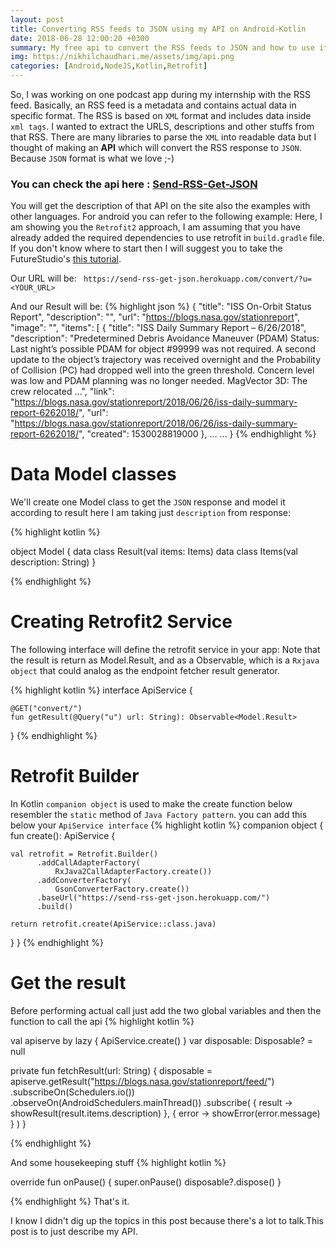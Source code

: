 ```yaml
---
layout: post
title: Converting RSS feeds to JSON using my API on Android-Kotlin
date: 2018-06-28 12:00:20 +0300
summary: My free api to convert the RSS feeds to JSON and how to use it in android kotlin
img: https://nikhilchaudhari.me/assets/img/api.png
categories: [Android,NodeJS,Kotlin,Retrofit]
---
```


So, I was working on one podcast app during my internship with the RSS feed. Basically, an RSS feed is a metadata and contains actual data in specific format. The RSS is based on `XML` format and includes data inside `xml tags`. I wanted to extract the URLS, descriptions and other stuffs from that RSS. 
There are many libraries to parse the `XML` into readable data but I thought of making an **API**  which will convert the RSS response to `JSON`. Because `JSON` format is what we love ;-)

### You can check the api here : [Send-RSS-Get-JSON](https://send-rss-get-json.herokuapp.com/)

You will get the description of that API on the site also the examples with other languages.
For android you can refer to the following example:
Here, I am showing you the `Retrofit2` approach,
I am assuming that you have already added the required dependencies to use retrofit in `build.gradle` file.
If you don't know where to start then I will suggest you to take the FutureStudio's [this tutorial](https://futurestud.io/tutorials/retrofit-getting-started-and-android-client).

Our URL will be: 
` https://send-rss-get-json.herokuapp.com/convert/?u=<YOUR_URL>`

And our Result will be:
{% highlight json %}
{
	  "title": "ISS On-Orbit Status Report",
    "description": "",
    "url": "https://blogs.nasa.gov/stationreport",
    "image": "",
    "items": [
        {
            "title": "ISS Daily Summary Report – 6/26/2018",
            "description": "Predetermined Debris Avoidance Maneuver (PDAM) Status: Last night’s possible PDAM for object #99999 was not required. A second update to the object’s trajectory was received overnight and the Probability of Collision (PC) had dropped well into the green threshold. Concern level was low and PDAM planning was no longer needed. MagVector 3D: The crew relocated …",
            "link": "https://blogs.nasa.gov/stationreport/2018/06/26/iss-daily-summary-report-6262018/",
            "url": "https://blogs.nasa.gov/stationreport/2018/06/26/iss-daily-summary-report-6262018/",
            "created": 1530028819000
        },
        ...
        ...
}
{% endhighlight %}

# Data Model classes
We'll create one Model class to get the `JSON` response and model it according to result
here I am taking just `description` from response:

{% highlight kotlin %}

object Model {
    data class Result(val items: Items)
    data class Items(val description: String)
}

{% endhighlight %}

# Creating Retrofit2 Service
The following interface will define the retrofit service in your app:
Note that the result is return as Model.Result, and as a Observable, which is a `Rxjava object` that could analog as the endpoint fetcher result generator.

{% highlight kotlin %}
interface ApiService {

    @GET("convert/")
    fun getResult(@Query("u") url: String): Observable<Model.Result>

}
{% endhighlight %}


# Retrofit Builder
In Kotlin `companion object` is used to make the create function below resembler the `static` method of `Java Factory pattern`. you can add this below your `ApiService interface`
{% highlight kotlin %}
companion object {
  fun create(): ApiService {

    val retrofit = Retrofit.Builder()
          .addCallAdapterFactory(
              RxJava2CallAdapterFactory.create())
          .addConverterFactory(
              GsonConverterFactory.create())
          .baseUrl("https://send-rss-get-json.herokuapp.com/")
          .build()

    return retrofit.create(ApiService::class.java)
  }
}
{% endhighlight %}


# Get the result

Before performing actual call just add the two global variables  and then the function to call the api
{% highlight kotlin %}

val apiserve by lazy {
    ApiService.create()
}
var disposable: Disposable? = null

private fun fetchResult(url: String) {
  disposable = 
     apiserve.getResult("https://blogs.nasa.gov/stationreport/feed/")
      .subscribeOn(Schedulers.io())
      .observeOn(AndroidSchedulers.mainThread())
      .subscribe(
       { result -> showResult(result.items.description) },
       { error -> showError(error.message) }
      )
}

{% endhighlight %}

And some housekeeping stuff 
{% highlight kotlin %}

override fun onPause() {
    super.onPause()
    disposable?.dispose()
}

{% endhighlight %}
That's it.

I know I didn't dig up the topics in this post because there's a lot to talk.This post is to just describe my API.
